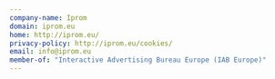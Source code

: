 ```yaml
---
company-name: Iprom
domain: iprom.eu
home: http://iprom.eu/
privacy-policy: http://iprom.eu/cookies/
email: info@iprom.eu
member-of: "Interactive Advertising Bureau Europe (IAB Europe)"
---
```




